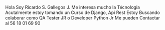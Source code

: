 Hola Soy Ricardo S. Gallegos J.
Me interesa mucho la Técnologia
Acutalmente estoy tomando un Curso de Django, Api Rest 
Estoy Buscando colaborar como QA Tester JR o Developer Python Jr
Me pueden Contactar al 56 18 01 69 90

<!---
RicardoGallegosJalomo/RicardoGallegosJalomo is a ✨ special ✨ repository because its `README.md` (this file) appears on your GitHub profile.
You can click the Preview link to take a look at your changes.
--->
